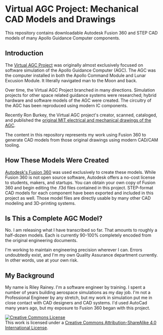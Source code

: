 # Virtual AGC Project: Mechanical CAD Models and Drawings

This repository contains downloadable Autodesk Fusion 360 and STEP CAD models of many Apollo Guidance Computer components.

## Introduction

The [Virtual AGC Project](https://www.ibiblio.org/apollo/) was originally almost exclusively focused on software simulation 
of the Apollo Guidance Computer (AGC). The AGC was the computer installed in both the Apollo Command Module and Lunar Excusion Module. It literally navigated man to the Moon and back.

Over time, the Virtual AGC Project branched in many directions. Simulation projects for other space related guidance systems
were researched; hybrid hardware and software models of the AGC were created. The circuitry of the AGC has been reproduced using modern IC components. 

Recently Ron Burkey, the Virtual AGC project's creator, scanned, cataloged, and published
the [original MIT electrical and mechanical drawings of the AGC](https://www.ibiblio.org/apollo/ElectroMechanical.html).

The content in this repository represents my work using Fusion 360 to generate CAD models from those original drawings using modern CAD/CAM tooling.

## How These Models Were Created

[Autodesk's Fusion 360](https://www.autodesk.com/products/fusion-360/students-teachers-educators) was used exclusively to create these models. 
While Fusion 360 is not open source software, Autodesk offers a no-cost
license to students, makers, and startups. You can obtain your own copy of Fusion 360 and begin editing the .f3d files contained in this project. 
STEP-format CAD models for each component have been exported and included in this project as well. 
Those model files are directly usable by many other CAD modeling and 3D-printing systems.

## Is This a Complete AGC Model?

No. I am releasing what I have transcribed so far. That amounts to roughly a half-dozen models. Each is currently 90-100% completely encoded from the original engineering documents.

I'm working to maintain engineering precision wherever I can. Errors undoubtedly exist, and I'm my own Quality
Assurance department currently. In other words, use at your own risk.

## My Background

My name is Riley Rainey. I'm a software engineer by training. I spent a number of years building aerospace simulations as my day job.
I'm not a Professional Engineer by any stretch, but my work in simulation put me in close contact with CAD designers and CAD systems. I'd used AutoCad many years ago, but my exposure to Fusion 360 began with this project. 


[![Creative Commons License](https://i.creativecommons.org/l/by-sa/4.0/88x31.png)](http://creativecommons.org/licenses/by-sa/4.0/)  
This work is licensed under a [Creative Commons Attribution-ShareAlike 4.0 International License](http://creativecommons.org/licenses/by-sa/4.0/).